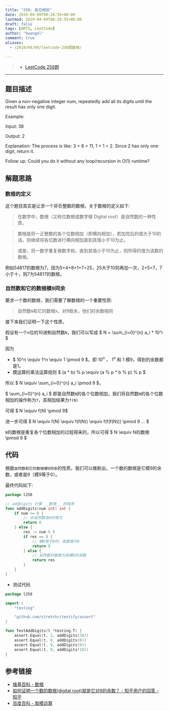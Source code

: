 ```yaml
---
title: "258: 各位相加"
date: 2019-04-09T00:28:55+08:00
lastmod: 2019-04-09T00:28:55+08:00
draft: false
tags: [ARTS, LeetCode]
author: "bwangel"
comment: true
aliases:
  - /2019/04/09/leetcode-258题数根/

---
```


> + [LeetCode 258题](https://leetcode.com/problems/add-digits/)

<!--more-->
---

## 题目描述

Given a non-negative integer num, repeatedly add all its digits until the result has only one digit.

Example:

Input: 38

Output: 2

Explanation: The process is like: 3 + 8 = 11, 1 + 1 = 2. 
             Since 2 has only one digit, return it.

Follow up:
Could you do it without any loop/recursion in O(1) runtime?

## 解题思路

### 数根的定义

这个题目其实是让求一个非负整数的数根，关于数根的定义如下:

> 在数学中，数根（又称位数根或数字根 Digital root）是自然数的一种性质，

> 数根是将一正整数的各个位数相加（即横向相加），若加完后的值大于10的话，则继续将各位数进行横向相加直到其值小于10为止。

> 或是，将一数字重复做数字和，直到其值小于10为止，则所得的值为该数的数根。  

例如54817的数根为7，因为5+4+8+1+7=25，25大于10则再加一次，2+5=7，7小于十，则7为54817的数根。

### 自然数和它的数根模9同余

要求一个数的数根，我们需要了解数根的一个重要性质:

> 自然数`N`和它的数根`X`，对9取余，他们的余数相同

接下来我们证明一下这个性质，

假设有一个`n`位的10进制自然数`N`，我们可以写成 $ N = \sum_{i=0}^{n} a_i * 10^i $

因为 

+ $ 10^n \equiv 1^n \equiv 1 \pmod 9 $，即 $10^n$ ， $1^n$ 和 1 模9，得到的余数都是1。
+ 模运算的乘法运算规则 $ (a * b) \% p \equiv (a \% p * b \% p) \% p $

所以 $ N \equiv \sum_{i=0}^{n} a_i \pmod 9 $，

$ \sum_{i=0}^{n} a_i $ 即是自然数`N`的各个位数相加，我们将自然数`N`的各个位数相加的操作称为`f`，其相加结果为`f(N)`

可得 $ N \equiv f(N) \pmod 9$

进一步可得 $ N \equiv f(N) \equiv f(f(N)) \equiv f(f(f(N))) \pmod 9 ... $

`N`的数根是重复各个位数相加的过程得来的，所以可得 $ N \equiv N的数根 \pmod 9 $

## 代码

根据`自然数和它的数根模9同余`的性质，我们可以推断出，一个数的数根是它模9的余数，或者是9（模9等于0）。

最终代码如下:

```go
package l258

// addDigits 计算 __数根__ 的程序
func addDigits(num int) int {
	if num <= 0 {
		// 非自然数及0的情况
		return 0
	} else {
		res := num % 9
		if res == 0 {
			// 模9等于0时，其数根为9
			return 9
		} else {
			// 自然数的数根为其模9的余数
			return res
		}
	}
}
```

+ 测试代码

```go
package l258

import (
	"testing"

	"github.com/stretchr/testify/assert"
)

func TestAddDigits(t *testing.T) {
	assert.Equal(t, 2, addDigits(38))
	assert.Equal(t, 0, addDigits(0))
	assert.Equal(t, 9, addDigits(9))
	assert.Equal(t, 9, addDigits(18))
}
```

## 参考链接

+ [维基百科 - 数根](https://zh.wikipedia.org/wiki/%E6%95%B8%E6%A0%B9)
+ [如何证明一个数的数根(digital root)就是它对9的余数？ - 知乎用户的回答 - 知乎](https://www.zhihu.com/question/30972581/answer/50203344)
+ [百度百科 - 取模运算](https://baike.baidu.com/item/%E5%8F%96%E6%A8%A1%E8%BF%90%E7%AE%97/10739384?fr=aladdin)
